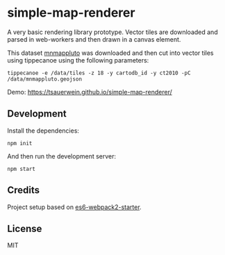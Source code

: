 # simple-map-renderer

A very basic rendering library prototype. Vector tiles are downloaded and
parsed in web-workers and then drawn in a canvas element.

This dataset [mnmappluto](https://rambo-test.carto.com/tables/mnmappluto/public/map)
was downloaded and then cut into vector tiles using tippecanoe
using the following parameters:

    tippecanoe -e /data/tiles -z 18 -y cartodb_id -y ct2010 -pC /data/mnmappluto.geojson

Demo: https://tsauerwein.github.io/simple-map-renderer/

## Development

Install the dependencies:

    npm init

And then run the development server:

    npm start

## Credits

Project setup based on [es6-webpack2-starter](https://github.com/micooz/es6-webpack2-starter).

## License

MIT

